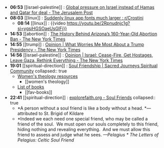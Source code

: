 - **06:53** [[israel-palestine]] :  [Global pressure on Israel instead of Hamas and Qatar for deal - The Jerusalem Post](https://m.jpost.com/opinion/article-796202)
- **08:03** [[linux]] : [Suddenly linux app fonts much larger : r/Crostini](https://www.reddit.com/r/Crostini/comments/10bpzmx/suddenly_linux_app_fonts_much_larger/ "Suddenly linux app fonts much larger : r/Crostini")
	- **08:14** [[linux]] : {{video https://youtu.be/2Rpnudnjc1g?si=ygsiHGSOaeUsGlFj}}
- **14:53** [[abortion]] : [The History Behind Arizona’s 160-Year-Old Abortion Ban - The New York Times](https://www.nytimes.com/2024/04/10/health/arizona-abortion-ban-history.html "The History Behind Arizona’s 160-Year-Old Abortion Ban - The New York Times")
- **14:55** [[trump]] :  [Opinion | What Worries Me Most About a Trump Presidency - The New York Times](https://www.nytimes.com/2024/04/10/opinion/trump-presidency-corruption.html?smid=nytcore-ios-share&referringSource=articleShare)
- **14:56** [[israel-palestine]] :  [Opinion | Israel: Cease-Fire, Get Hostages, Leave Gaza, Rethink Everything - The New York Times](https://www.nytimes.com/2024/04/10/opinion/israel-hamas-gaza.html?smid=nytcore-ios-share&referringSource=articleShare)
- **19:01** [[spiritual-direction]] :  [Soul Friendship | Sacred Journeys Spiritual Community](https://sacredjourneysracine.com/blog/soul-friendship)
  collapsed:: true
	- [Women's theology resources](https://sacredjourneysracine.com/blog/soul-friendship)
		- [[women's theology]]
	- [List of books](https://sacredjourneysracine.com/kayes-fav-books)
		- [[fav-books]]
- **22:41** [[spiritual-direction]] : [explorefaith.org - Soul Friends](http://www.explorefaith.org/livingspiritually/following_a_sacred_path/celtic_christianity/soul_friends.php# "explorefaith.org - Soul Friends")
  collapsed:: true
	- *A person without a soul friend is like a body without a head.
	  *—attributed to St. Brigid of Kildare
	- *Indeed we each need one special friend, who may be called a friend of the soul.  We must open our souls completely to this friend, hiding nothing and revealing everything.  And we must allow this friend to assess and judge what he sees.
	  *—Pelagius *
	  The Letters of Pelagius: Celtic Soul Friend*